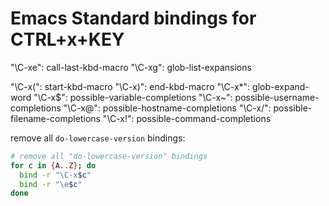 # Emacs Standard bindings for CTRL+x+KEY

"\C-xe": call-last-kbd-macro
"\C-xg": glob-list-expansions

"\C-x(": start-kbd-macro
"\C-x)": end-kbd-macro
"\C-x*": glob-expand-word
"\C-x$": possible-variable-completions
"\C-x~": possible-username-completions
"\C-x@": possible-hostname-completions
"\C-x/": possible-filename-completions
"\C-x!": possible-command-completions




remove all `do-lowercase-version` bindings:

```bash
# remove all "do-lowercase-version" bindings
for c in {A..Z}; do
  bind -r "\C-x$c"
  bind -r "\e$c"
done
```
